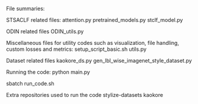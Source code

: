 File summaries:

STSACLF related files:
attention.py
pretrained_models.py
stclf_model.py

ODIN related files
ODIN_utils.py

Miscellaneous files for utility codes such as visualization, file handling, custom losses and metrics:
setup_script_basic.sh
utils.py

Dataset related files
kaokore_ds.py
gen_lbl_wise_imagenet_style_dataset.py

Running the code:
python main.py

sbatch run_code.sh

Extra repositories used to run the code
stylize-datasets
kaokore
